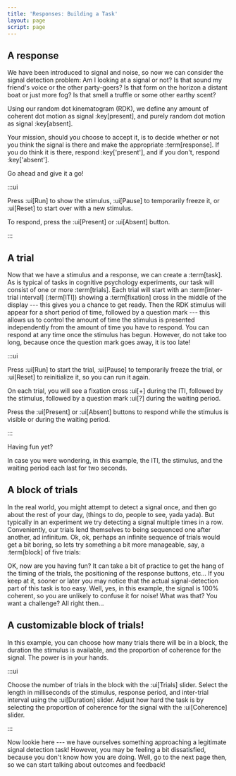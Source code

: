 ```yaml
---
title: 'Responses: Building a Task'
layout: page
script: page
---
```


## A response

We have been introduced to signal and noise, so now we can consider the signal detection problem: Am
I looking at a signal or not? Is that sound my friend's voice or the other party-goers? Is that form
on the horizon a distant boat or just more fog? Is that smell a truffle or some other earthy scent?

Using our random dot kinematogram (RDK), we define any amount of coherent dot motion as signal
:key[present], and purely random dot motion as signal :key[absent].

Your mission, should you choose to accept it, is to decide whether or not you think the signal is
there and make the appropriate :term[response]. If you do think it is there, respond
:key['present'], and if you don't, respond :key['absent']. 

Go ahead and give it a go!

<sdt-example-human>
  <detectable-control run pause reset></detectable-control>
  <rdk-task count="100" coherence="1" trials="1" probability=".5" duration="Infinity"
    wait="0" iti="0"></rdk-task>
  <detectable-response interactive feedback="none"></detectable-response>
</sdt-example-human>

:::ui

Press :ui[Run] to show the stimulus, :ui[Pause] to temporarily freeze it, or
:ui[Reset] to start over with a new stimulus.

To respond, press the :ui[Present] or :ui[Absent] button.

:::

## A trial

Now that we have a stimulus and a response, we can create a :term[task]. As is typical of tasks in
cognitive psychology experiments, our task will consist of one or more :term[trials]. Each trial
will start with an :term[inter-trial interval] (:term[ITI]) showing a :term[fixation] cross in the
middle of the display --- this gives you a chance to get ready. Then the RDK stimulus will appear
for a short period of time, followed by a question mark --- this allows us to control the amount of
time the stimulus is presented independently from the amount of time you have to respond.  You can
respond at any time once the stimulus has begun. However, do not take too long, because once the
question mark goes away, it is too late!

<sdt-example-human>
  <detectable-control run pause reset ></detectable-control>
  <rdk-task count="100" coherence="1" trials="1" probability=".5" duration="2000"
    wait="2000" iti="2000"></rdk-task>
  <detectable-response interactive feedback="none"></detectable-response>
</sdt-example-human>

:::ui

Press :ui[Run] to start the trial, :ui[Pause] to temporarily freeze the trial, or
:ui[Reset] to reinitialize it, so you can run it again.

On each trial, you will see a fixation cross :ui[+] during the ITI, followed by the stimulus,
followed by a question mark :ui[?] during the waiting period.

Press the :ui[Present] or :ui[Absent] buttons to respond while the stimulus is visible or during the
waiting period.

:::

Having fun yet?

In case you were wondering, in this example, the ITI, the stimulus, and the waiting period each last
for two seconds.

## A block of trials

In the real world, you might attempt to detect a signal once, and then go about the rest of your
day, (things to do, people to see, yada yada). But typically in an experiment we try detecting a
signal multiple times in a row. Conveniently, our trials lend themselves to being sequenced one
after another, ad infinitum. Ok, ok, perhaps an infinite sequence of trials would get a bit boring,
so lets try something a bit more manageable, say, a :term[block] of five trials:

<sdt-example-human>
  <detectable-control run pause reset></detectable-control>
  <rdk-task count="100" coherence="1" trials="5" probability=".5" duration="2000"
    wait="2000" iti="2000"></rdk-task>
  <detectable-response interactive feedback="none"></detectable-response>
</sdt-example-human>

OK, now are you having fun? It can take a bit of practice to get the hang of the timing of the
trials, the positioning of the response buttons, etc... If you keep at it, sooner or later you may
notice that the actual signal-detection part of this task is too easy. Well, yes, in this example,
the signal is 100% coherent, so you are unlikely to confuse it for noise! What was that? You want a
challenge? All right then...

## A customizable block of trials!

In this example, you can choose how many trials there will be in a block, the duration the stimulus
is available, and the proportion of coherence for the signal. The power is in your hands.

<sdt-example-human>
  <detectable-control run pause reset coherence=".5" trials="5" duration="2000"></detectable-control>
  <rdk-task count="100" coherence=".5" trials="5" probability=".5" duration="2000"
    wait="2000" iti="2000"></rdk-task>
  <detectable-response  interactive feedback="none"></detectable-response>
</sdt-example-human>

:::ui

Choose the number of trials in the block with the :ui[Trials] slider. Select the length in
milliseconds of the stimulus, response period, and inter-trial interval using the :ui[Duration]
slider. Adjust how hard the task is by selecting the proportion of coherence for the signal with the
:ui[Coherence] slider.

:::

Now lookie here --- we have ourselves something approaching a legitimate signal detection task!
However, you may be feeling a bit dissatisfied, because you don't know how you are doing. Well, go
to the next page then, so we can start talking about outcomes and feedback!
